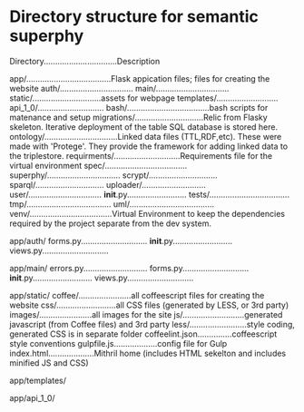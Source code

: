 # Directory structure for semantic superphy


Directory................................Description

app/.....................................Flask appication files; files for creating the website
    auth/................................
    main/................................
    static/..............................assets for webpage
    templates/...........................
    api_1_0/.............................
bash/....................................bash scripts for matenance and setup
migrations/..............................Relic from Flasky skeleton. Iterative deployment of the table SQL database is stored here.
ontology/................................Linked data files (TTL,RDF,etc). These were made with 'Protege'. They provide the framework for adding linked data to the triplestore.
requirments/.............................Requirements file for the virtual environment
spec/....................................
superphy/................................
	scrypt/..............................
	sparql/..............................
	uploader/............................
	user/................................
	__init__.py..........................
tests/...................................
tmp/.....................................
uml/.....................................
venv/....................................Virtual Environment to keep the dependencies required by the project separate from the dev system.

app/auth/
	forms.py.............................
	__init__.py..........................
	views.py.............................

app/main/
	errors.py............................
	forms.py.............................
	__init__.py..........................
	views.py.............................

app/static/
    coffee/.......................all coffeescript files for creating the website
    css/..........................all CSS files (generated by LESS, or 3rd party)
    images/.......................all images for the site
    js/...........................generated javascript (from Coffee files) and 3rd party
    less/.........................style coding, generated CSS is in separate folder
    coffeelint.json...............coffeescript style conventions
    gulpfile.js...................config file for Gulp
    index.html....................Mithril home (includes HTML sekelton and includes minified JS and CSS)

app/templates/

app/api_1_0/